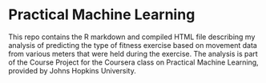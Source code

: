 # Practical Machine Learning

This repo contains the R markdown and compiled HTML file describing my analysis of predicting the type of fitness exercise based on movement data from various meters that were held during the exercise. The analysis is part of the Course Project for the Coursera class on Practical Machine Learning, provided by Johns Hopkins University.
